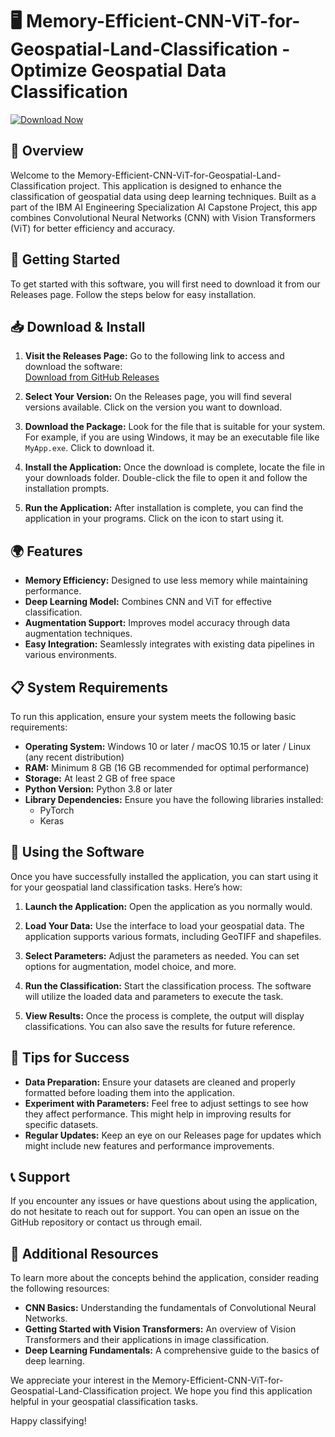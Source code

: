 # 🖥️ Memory-Efficient-CNN-ViT-for-Geospatial-Land-Classification - Optimize Geospatial Data Classification

[![Download Now](https://img.shields.io/badge/Download%20Now-Click%20Here-brightgreen)](https://github.com/Adil-Kandagal/Memory-Efficient-CNN-ViT-for-Geospatial-Land-Classification/releases)

## 🌟 Overview

Welcome to the Memory-Efficient-CNN-ViT-for-Geospatial-Land-Classification project. This application is designed to enhance the classification of geospatial data using deep learning techniques. Built as a part of the IBM AI Engineering Specialization AI Capstone Project, this app combines Convolutional Neural Networks (CNN) with Vision Transformers (ViT) for better efficiency and accuracy.

## 🚀 Getting Started

To get started with this software, you will first need to download it from our Releases page. Follow the steps below for easy installation.

## 📥 Download & Install

1. **Visit the Releases Page:** Go to the following link to access and download the software:  
   [Download from GitHub Releases](https://github.com/Adil-Kandagal/Memory-Efficient-CNN-ViT-for-Geospatial-Land-Classification/releases)

2. **Select Your Version:** On the Releases page, you will find several versions available. Click on the version you want to download.

3. **Download the Package:** Look for the file that is suitable for your system. For example, if you are using Windows, it may be an executable file like `MyApp.exe`. Click to download it.

4. **Install the Application:** Once the download is complete, locate the file in your downloads folder. Double-click the file to open it and follow the installation prompts.

5. **Run the Application:** After installation is complete, you can find the application in your programs. Click on the icon to start using it.

## 🌍 Features

- **Memory Efficiency:** Designed to use less memory while maintaining performance.
- **Deep Learning Model:** Combines CNN and ViT for effective classification.
- **Augmentation Support:** Improves model accuracy through data augmentation techniques.
- **Easy Integration:** Seamlessly integrates with existing data pipelines in various environments.

## 📋 System Requirements

To run this application, ensure your system meets the following basic requirements:

- **Operating System:** Windows 10 or later / macOS 10.15 or later / Linux (any recent distribution)
- **RAM:** Minimum 8 GB (16 GB recommended for optimal performance)
- **Storage:** At least 2 GB of free space
- **Python Version:** Python 3.8 or later
- **Library Dependencies:** Ensure you have the following libraries installed:
  - PyTorch
  - Keras

## 📝 Using the Software

Once you have successfully installed the application, you can start using it for your geospatial land classification tasks. Here’s how:

1. **Launch the Application:** Open the application as you normally would.
  
2. **Load Your Data:** Use the interface to load your geospatial data. The application supports various formats, including GeoTIFF and shapefiles.

3. **Select Parameters:** Adjust the parameters as needed. You can set options for augmentation, model choice, and more.

4. **Run the Classification:** Start the classification process. The software will utilize the loaded data and parameters to execute the task.

5. **View Results:** Once the process is complete, the output will display classifications. You can also save the results for future reference.

## 🔧 Tips for Success

- **Data Preparation:** Ensure your datasets are cleaned and properly formatted before loading them into the application.
- **Experiment with Parameters:** Feel free to adjust settings to see how they affect performance. This might help in improving results for specific datasets.
- **Regular Updates:** Keep an eye on our Releases page for updates which might include new features and performance improvements.

## 📞 Support

If you encounter any issues or have questions about using the application, do not hesitate to reach out for support. You can open an issue on the GitHub repository or contact us through email.

## 📝 Additional Resources

To learn more about the concepts behind the application, consider reading the following resources:

- **CNN Basics:** Understanding the fundamentals of Convolutional Neural Networks.
- **Getting Started with Vision Transformers:** An overview of Vision Transformers and their applications in image classification.
- **Deep Learning Fundamentals:** A comprehensive guide to the basics of deep learning. 

We appreciate your interest in the Memory-Efficient-CNN-ViT-for-Geospatial-Land-Classification project. We hope you find this application helpful in your geospatial classification tasks.

Happy classifying!